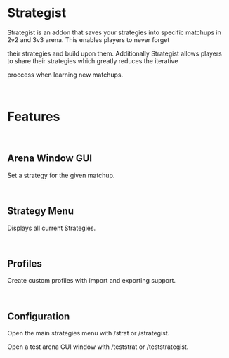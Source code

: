 # Strategist

Strategist is an addon that saves your strategies into specific matchups in 2v2 and 3v3 arena. This enables players to never forget

their strategies and build upon them. Additionally Strategist allows players to share their strategies which greatly reduces the iterative

proccess when learning new matchups.

 

# Features

 

## Arena Window GUI

Set a strategy for the given matchup.

 

## Strategy Menu


Displays all current Strategies.

 

## Profiles

Create custom profiles with import and exporting support.

 

## Configuration

Open the main strategies menu with /strat or /strategist.

Open a test arena GUI window with /teststrat or /teststrategist.

 

 

 

 

 

 

 

 

 

 

 

 

 

 

 

 

 

 

 

 

 

 

 
